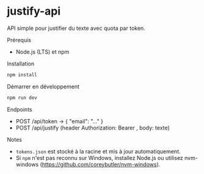 # justify-api

API simple pour justifier du texte avec quota par token.

Prérequis
- Node.js (LTS) et npm

Installation

```powershell
npm install
```

Démarrer en développement

```powershell
npm run dev
```

Endpoints
- POST /api/token  -> { "email": "..." }
- POST /api/justify (header Authorization: Bearer <token>, body: texte)

Notes
- `tokens.json` est stocké à la racine et mis à jour automatiquement.
- Si `npm` n'est pas reconnu sur Windows, installez Node.js ou utilisez nvm-windows (https://github.com/coreybutler/nvm-windows).
